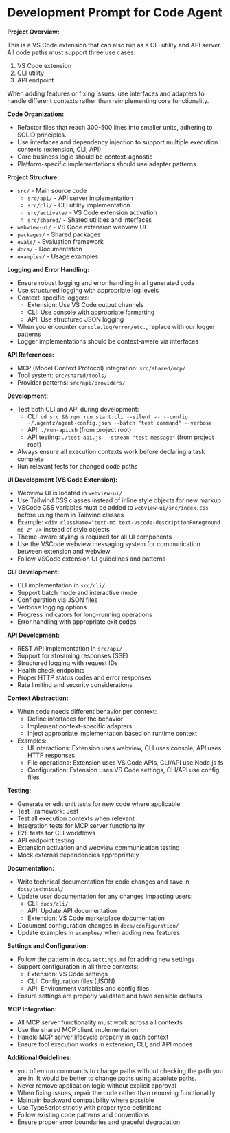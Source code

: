 # Development Prompt for Code Agent

**Project Overview:**

This is a VS Code extension that can also run as a CLI utility and API server. All code paths must support three use cases:

1. VS Code extension
2. CLI utility
3. API endpoint

When adding features or fixing issues, use interfaces and adapters to handle different contexts rather than reimplementing core functionality.

**Code Organization:**

- Refactor files that reach 300-500 lines into smaller units, adhering to SOLID principles.
- Use interfaces and dependency injection to support multiple execution contexts (extension, CLI, API)
- Core business logic should be context-agnostic
- Platform-specific implementations should use adapter patterns

**Project Structure:**

- `src/` - Main source code
    - `src/api/` - API server implementation
    - `src/cli/` - CLI utility implementation
    - `src/activate/` - VS Code extension activation
    - `src/shared/` - Shared utilities and interfaces
- `webview-ui/` - VS Code extension webview UI
- `packages/` - Shared packages
- `evals/` - Evaluation framework
- `docs/` - Documentation
- `examples/` - Usage examples

**Logging and Error Handling:**

- Ensure robust logging and error handling in all generated code
- Use structured logging with appropriate log levels
- Context-specific loggers:
    - Extension: Use VS Code output channels
    - CLI: Use console with appropriate formatting
    - API: Use structured JSON logging
- When you encounter `console.log/error/etc.`, replace with our logger patterns
- Logger implementations should be context-aware via interfaces

**API References:**

- MCP (Model Context Protocol) integration: `src/shared/mcp/`
- Tool system: `src/shared/tools/`
- Provider patterns: `src/api/providers/`

**Development:**

- Test both CLI and API during development:
    - CLI: `cd src && npm run start:cli --silent -- --config ~/.agentz/agent-config.json --batch "test command" --verbose`
    - API: `./run-api.sh` (from project root)
    - API testing: `./test-api.js --stream "test message"` (from project root)
- Always ensure all execution contexts work before declaring a task complete
- Run relevant tests for changed code paths

**UI Development (VS Code Extension):**

- Webview UI is located in `webview-ui/`
- Use Tailwind CSS classes instead of inline style objects for new markup
- VSCode CSS variables must be added to `webview-ui/src/index.css` before using them in Tailwind classes
- Example: `<div className="text-md text-vscode-descriptionForeground mb-2" />` instead of style objects
- Theme-aware styling is required for all UI components
- Use the VSCode webview messaging system for communication between extension and webview
- Follow VSCode extension UI guidelines and patterns

**CLI Development:**

- CLI implementation in `src/cli/`
- Support batch mode and interactive mode
- Configuration via JSON files
- Verbose logging options
- Progress indicators for long-running operations
- Error handling with appropriate exit codes

**API Development:**

- REST API implementation in `src/api/`
- Support for streaming responses (SSE)
- Structured logging with request IDs
- Health check endpoints
- Proper HTTP status codes and error responses
- Rate limiting and security considerations

**Context Abstraction:**

- When code needs different behavior per context:
    - Define interfaces for the behavior
    - Implement context-specific adapters
    - Inject appropriate implementation based on runtime context
- Examples:
    - UI interactions: Extension uses webview, CLI uses console, API uses HTTP responses
    - File operations: Extension uses VS Code APIs, CLI/API use Node.js fs
    - Configuration: Extension uses VS Code settings, CLI/API use config files

**Testing:**

- Generate or edit unit tests for new code where applicable
- Test Framework: Jest
- Test all execution contexts when relevant
- Integration tests for MCP server functionality
- E2E tests for CLI workflows
- API endpoint testing
- Extension activation and webview communication testing
- Mock external dependencies appropriately

**Documentation:**

- Write technical documentation for code changes and save in `docs/technical/`
- Update user documentation for any changes impacting users:
    - CLI: `docs/cli/`
    - API: Update API documentation
    - Extension: VS Code marketplace documentation
- Document configuration changes in `docs/configuration/`
- Update examples in `examples/` when adding new features

**Settings and Configuration:**

- Follow the pattern in `docs/settings.md` for adding new settings
- Support configuration in all three contexts:
    - Extension: VS Code settings
    - CLI: Configuration files (JSON)
    - API: Environment variables and config files
- Ensure settings are properly validated and have sensible defaults

**MCP Integration:**

- All MCP server functionality must work across all contexts
- Use the shared MCP client implementation
- Handle MCP server lifecycle properly in each context
- Ensure tool execution works in extension, CLI, and API modes

**Additional Guidelines:**

- you often run commands to change paths without checking the path you are in. It would be better to change paths using abaolute paths.
- Never remove application logic without explicit approval
- When fixing issues, repair the code rather than removing functionality
- Maintain backward compatibility where possible
- Use TypeScript strictly with proper type definitions
- Follow existing code patterns and conventions
- Ensure proper error boundaries and graceful degradation
